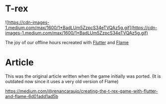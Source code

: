 # T-rex

![https://cdn-images-1.medium.com/max/1600/1*BadLUm5ZzpcS34eTVQAz5g.gif](https://cdn-images-1.medium.com/max/1600/1*BadLUm5ZzpcS34eTVQAz5g.gif)

The joy of our offline hours recreated with [Flutter](https://github.com/flutter/flutter) and [Flame](https://github.com/flame-engine/flame)


# Article

This was the original article written when the game initially was ported.
(It is outdated now since it uses a very old version of Flame)

https://medium.com/@renancaraujo/creating-the-t-rex-game-with-flutter-and-flame-6d01add1ad5b
